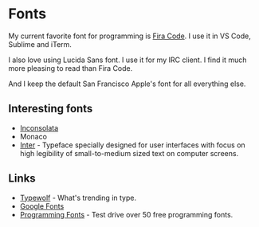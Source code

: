 # Fonts

My current favorite font for programming is [Fira Code](https://github.com/tonsky/FiraCode). I use it in VS Code, Sublime and iTerm.

I also love using Lucida Sans font. I use it for my IRC client. I find it much more pleasing to read than Fira Code.

And I keep the default San Francisco Apple's font for all everything else.

## Interesting fonts

- [Inconsolata](http://www.levien.com/type/myfonts/inconsolata.html)
- Monaco
- [Inter](https://github.com/rsms/inter) - Typeface specially designed for user interfaces with focus on high legibility of small-to-medium sized text on computer screens.

## Links

- [Typewolf](https://www.typewolf.com) - What's trending in type.
- [Google Fonts](https://fonts.google.com)
- [Programming Fonts](http://app.programmingfonts.org/) - Test drive over 50 free programming fonts.
